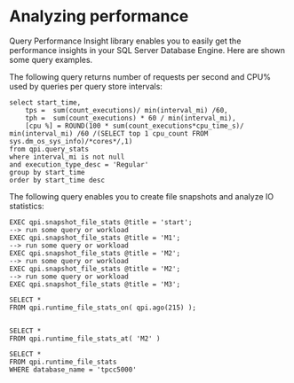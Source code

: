# Analyzing performance

Query Performance Insight library enables you to easily get the performance insights in your SQL Server Database Engine. Here are shown some query examples. 

The following query returns number of requests per second and CPU% used by queries per query store intervals:
```
select start_time,
	tps =  sum(count_executions)/ min(interval_mi) /60,
	tph =  sum(count_executions) * 60 / min(interval_mi),
	[cpu %] = ROUND(100 * sum(count_executions*cpu_time_s)/ min(interval_mi) /60 /(SELECT top 1 cpu_count FROM sys.dm_os_sys_info)/*cores*/,1)
from qpi.query_stats
where interval_mi is not null
and execution_type_desc = 'Regular'
group by start_time
order by start_time desc
```

The following query enables you to create file snapshots and analyze IO statistics:
```
EXEC qpi.snapshot_file_stats @title = 'start';
--> run some query or workload
EXEC qpi.snapshot_file_stats @title = 'M1';
--> run some query or workload
EXEC qpi.snapshot_file_stats @title = 'M2';
--> run some query or workload
EXEC qpi.snapshot_file_stats @title = 'M2';
--> run some query or workload
EXEC qpi.snapshot_file_stats @title = 'M3';

SELECT *
FROM qpi.runtime_file_stats_on( qpi.ago(215) );


SELECT *
FROM qpi.runtime_file_stats_at( 'M2' )

SELECT *
FROM qpi.runtime_file_stats
WHERE database_name = 'tpcc5000'
```
